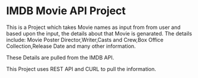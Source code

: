 # IMDB Movie API Project
This is a Project which takes Movie names as input from from user and based upon the input, the details about 
that Movie is genarated.
The details include:
Movie Poster
Director,Writer,Casts and Crew,Box Office Collection,Release Date and many other information.

These Details are pulled from the IMDB API.

This Project uses REST API and CURL to pull the information.
